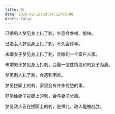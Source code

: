 ```yaml
---
title: 刺
date: 2020-02-15T20:54:12+08:00
draft: false
---
```


已婚男人梦见身上扎了刺，生意会幸福、愉快。<br>


已婚女人梦见身上扎了刺，不久会怀孕。<br>


未婚女子梦见身上扎了刺，会嫁到一个富户人家。<br>


未婚男子梦见身上扎刺，会娶一位性情温和的女子为妻。<br>


梦见别人扎了刺，会遇到困难。<br>


梦见拔脚上的刺，家里会有许多忧愁的事。<br>


梦见给妻子拔脚上的刺，会与妻子分离。<br>


梦见敌人正在拔脚上的刺，是祥兆，敌人能被战胜。<br>
